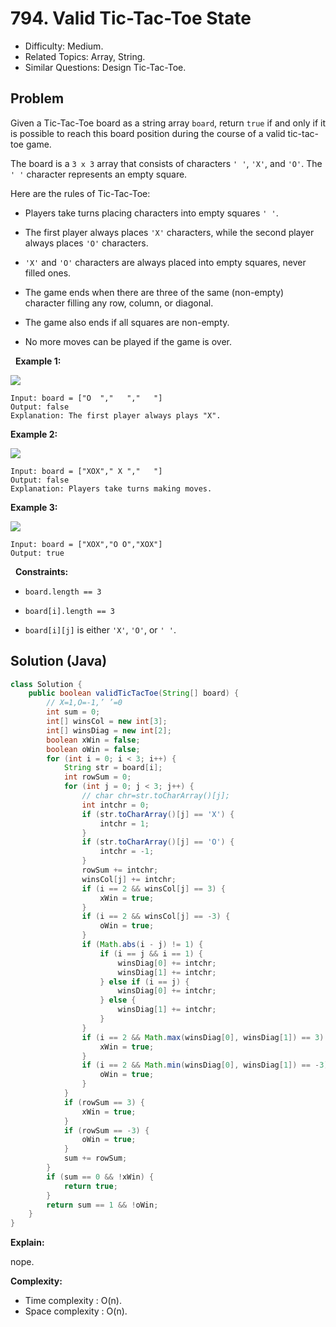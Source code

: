 # 794. Valid Tic-Tac-Toe State

- Difficulty: Medium.
- Related Topics: Array, String.
- Similar Questions: Design Tic-Tac-Toe.

## Problem

Given a Tic-Tac-Toe board as a string array ```board```, return ```true``` if and only if it is possible to reach this board position during the course of a valid tic-tac-toe game.

The board is a ```3 x 3``` array that consists of characters ```' '```, ```'X'```, and ```'O'```. The ```' '``` character represents an empty square.

Here are the rules of Tic-Tac-Toe:


	
- Players take turns placing characters into empty squares ```' '```.
	
- The first player always places ```'X'``` characters, while the second player always places ```'O'``` characters.
	
- ```'X'``` and ```'O'``` characters are always placed into empty squares, never filled ones.
	
- The game ends when there are three of the same (non-empty) character filling any row, column, or diagonal.
	
- The game also ends if all squares are non-empty.
	
- No more moves can be played if the game is over.


 
**Example 1:**

![](https://assets.leetcode.com/uploads/2021/05/15/tictactoe1-grid.jpg)

```
Input: board = ["O  ","   ","   "]
Output: false
Explanation: The first player always plays "X".
```

**Example 2:**

![](https://assets.leetcode.com/uploads/2021/05/15/tictactoe2-grid.jpg)

```
Input: board = ["XOX"," X ","   "]
Output: false
Explanation: Players take turns making moves.
```

**Example 3:**

![](https://assets.leetcode.com/uploads/2021/05/15/tictactoe4-grid.jpg)

```
Input: board = ["XOX","O O","XOX"]
Output: true
```

 
**Constraints:**


	
- ```board.length == 3```
	
- ```board[i].length == 3```
	
- ```board[i][j]``` is either ```'X'```, ```'O'```, or ```' '```.



## Solution (Java)

```java
class Solution {
    public boolean validTicTacToe(String[] board) {
        // X=1,O=-1,’ ’=0
        int sum = 0;
        int[] winsCol = new int[3];
        int[] winsDiag = new int[2];
        boolean xWin = false;
        boolean oWin = false;
        for (int i = 0; i < 3; i++) {
            String str = board[i];
            int rowSum = 0;
            for (int j = 0; j < 3; j++) {
                // char chr=str.toCharArray()[j];
                int intchr = 0;
                if (str.toCharArray()[j] == 'X') {
                    intchr = 1;
                }
                if (str.toCharArray()[j] == 'O') {
                    intchr = -1;
                }
                rowSum += intchr;
                winsCol[j] += intchr;
                if (i == 2 && winsCol[j] == 3) {
                    xWin = true;
                }
                if (i == 2 && winsCol[j] == -3) {
                    oWin = true;
                }
                if (Math.abs(i - j) != 1) {
                    if (i == j && i == 1) {
                        winsDiag[0] += intchr;
                        winsDiag[1] += intchr;
                    } else if (i == j) {
                        winsDiag[0] += intchr;
                    } else {
                        winsDiag[1] += intchr;
                    }
                }
                if (i == 2 && Math.max(winsDiag[0], winsDiag[1]) == 3) {
                    xWin = true;
                }
                if (i == 2 && Math.min(winsDiag[0], winsDiag[1]) == -3) {
                    oWin = true;
                }
            }
            if (rowSum == 3) {
                xWin = true;
            }
            if (rowSum == -3) {
                oWin = true;
            }
            sum += rowSum;
        }
        if (sum == 0 && !xWin) {
            return true;
        }
        return sum == 1 && !oWin;
    }
}
```

**Explain:**

nope.

**Complexity:**

* Time complexity : O(n).
* Space complexity : O(n).
